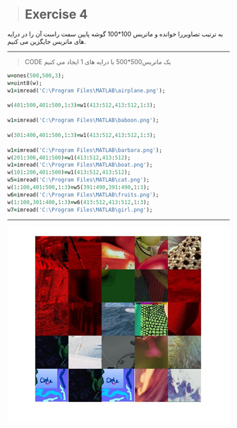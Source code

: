 > # Exercise 4
>


به ترتیب تصاویررا خوانده و ماتریس 100*100 گوشه پایین سمت راست آن را در درایه های ماتریس  جایگزین می کنیم.
***
>CODE
یک ماتریس500*500  با درایه های 1 ایجاد می کنیم

```ruby
w=ones(500,500,3);
w=uint8(w);
w1=imread('C:\Program Files\MATLAB\airplane.png');

w(401:500,401:500,1:3)=w1(413:512,413:512,1:3);

w1=imread('C:\Program Files\MATLAB\baboon.png');

w(301:400,401:500,1:3)=w1(413:512,413:512,1:3);

w1=imread('C:\Program Files\MATLAB\barbara.png');
w(201:300,401:500)=w1(413:512,413:512);
w1=imread('C:\Program Files\MATLAB\boat.png');
w(101:200,401:500)=w1(413:512,413:512);
w5=imread('C:\Program Files\MATLAB\cat.png');
w(1:100,401:500,1:3)=w5(391:490,391:490,1:3);
w6=imread('C:\Program Files\MATLAB\fruits.png');
w(1:100,301:400,1:3)=w6(413:512,413:512,1:3);
w7=imread('C:\Program Files\MATLAB\girl.png');
```
***
![image](https://github.com/semnan-university-ai/image-processing-class/blob/main/excersiecs/afsaneh427726/4/4.jpg)







